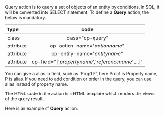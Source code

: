 Query action is to query a set of objects of an entity by conditions. In SQL, it will be converted into SELECT statement. To define a __Query__ action, the below is mandatory.

|type|code|
|:------|:-------:|
|class|class="cp-query"|
|attribute|cp-action-name="_actionname_"|
|attribute|cp-entity-name="_entityname_"|
|attribute|cp-field="['_propertyname_','_referencename_',...]"|

You can give a alias to field, such as 'Prop1 P', here Prop1 is Property name, P is alias. If you need to add condition or order in the query, you can use alias instead of property name.

The HTML code in the action is a HTML template which renders the views of the query result.

Here is an example of __Query__ action.
